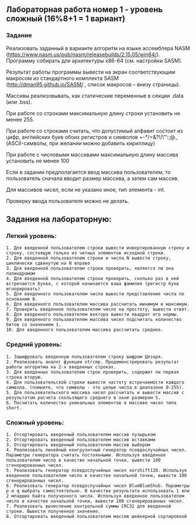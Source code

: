 ## Лабораторная работа номер 1 - уровень сложный (16%8+1 = 1 вариант)

### Задание
Реализовать заданный в варианте алгоритм на языке ассемблера NASM (https://www.nasm.us/pub/nasm/releasebuilds/2.15.05/win64/). Программу собирать для архитектуры x86-64 (см. настройки SASM).

Результат работы программы вывести на экран соответствующим макросом из стандартного комплекта SASM (http://dman95.github.io/SASM/ , список макросов – внизу страницы). 

Массивы реализовывать, как статические переменные в секции .data (или .bss). 

При работе со строками максимальную длину строки установить не менее 255.  

При работе со строками считать, что допустимый алфавит состоит из цифр, английских букв обоих регистров и символов []()+-*/=&?!/\”’:;@., (ASCII-символы, при желании можно добавить кириллицу)

При работе с числовыми массивами максимальную длину массива установить не менее 100

Если в задании предполагается ввод массива пользователем, то пользователь сначала вводит размер массива, а затем сам массив.

Для массивов чисел, если не указано иное, тип элемента - int.

Проверку ввода пользователя можно не делать.

## Задания на лабораторную:

### Легкий уровень:

    1. Для введенной пользователем строки вывести инвертированную строку и строку, состоящую только из четных элементов исходной строки.
    2. Для введенной пользователем строки и числа N вывести строку, циклически сдвинутую на N вправо
    3. Для введенной пользователем строки проверить, является ли она палиндромом
    4. Для введенной пользователем строки проверить, сколько раз в ней встречается буква, с которой начинается ваша фамилия (регистр букв игнорировать)
    5. Для введенного пользователем числа вывести представление числа по основанию 8.
    6. Для введенного пользователем массива рассчитать минимум и максимум.
    7. Проверить введенное пользователем число на простоту, вывести ответ.
    8. Для введенного пользователем вектора вывести квадрат его нормы.
    9. Для введенного пользователем массива чисел подсчитать количество битов со значением 1.
    10. Для введенного пользователем массива рассчитать среднее.

### Средний уровень:

    1. Зашифровать введенную пользователем строку шифром Цезаря.
    2. Реализовать аналог функции strcmp. Продемонстрировать результат работы алгоритма на 2-х введенных строках.
    3. Для введенных пользователем строк проверить, содержит ли первая строка вторую.
    4. Для пользовательской строки вывести частоту встречаемости каждого символа. (помните, что символы - это целые числа в диапазоне 0-255).
    5. Для пользовательского массива чисел рассчитать и вывести массив с результатом расчета скользящего среднего в окне размером 5.
    6. Посчитать количество уникальных элементов в массиве чисел типа short.

### Сложный уровень:

    1. Отсортировать введенный пользователем массив пузырьком
    2. Отсортировать введенный пользователем массив вставками
    3. Отсортировать введенный пользователем массив выбором
    4. Реализовать линейный конгруэнтный генератор псевдослучайных чисел. Параметры генератора считать постоянными. Используя введенное пользователем число в качестве начальной точки, вывести 100 сгенерированных чисел.
    5. Реализовать генератор псевдослучайных чисел xorshift128. Используя введенное пользователем число в качестве начальной точки, вывести 100 сгенерированных чисел.
    6. Реализовать генератор псевдослучайных чисел BlumBlumShub. Параметры p и q выбрать самостоятельно. В качестве результата использовать 1 или 2 младших байта полученного числа. Используя введенное пользователем число в качестве начальной точки, вывести 100 сгенерированных чисел.
    7. Реализовать вычисление контрольной суммы CRC32 для введенной строки. Вывести полученное значение.
    8. Отсортировать введенный пользователем массив шейкерной сортировкой
